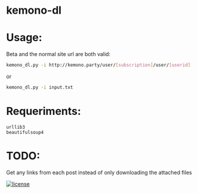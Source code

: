 # kemono-dl

# Usage:
Beta and the normal site url are both valid:

```bash
kemono_dl.py -i http://kemono.party/user/[subscription]/user/[userid]
```
or
```bash
kemono_dl.py -i input.txt
```

# Requeriments:
```
urllib3
beautifulsoup4
```

# TODO:
Get any links from each post instead of only downloading the attached files


[![license](http://www.wtfpl.net/wp-content/uploads/2012/12/wtfpl-badge-2.png)](LICENSE.md)